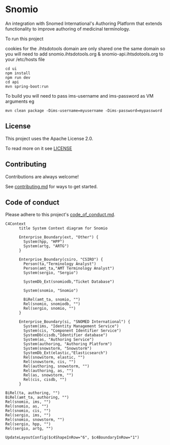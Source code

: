 # Snomio
An integration with Snomed International's Authoring Platform that extends functionality to improve authoring of medicinal terminology.

To run this project 

cookies for the .ihtsdotools domain are only shared one the same domain so you will need to
add snomio.ihtsdotools.org & snomio-api.ihtsdotools.org to your /etc/hosts file

```
cd ui
npm install
npm run dev
cd api
mvn spring-boot:run
```

To build you will need to pass ims-username and ims-password as VM arguments eg

```
mvn clean package -Dims-username=myusername -Dims-password=mypassword
```

## License

This project uses the Apache License 2.0.

To read more on it see [LICENSE](./LICENSE)

## Contributing

Contributions are always welcome!

See [contributing.md](./contributing.md) for ways to get started.

## Code of conduct

Please adhere to this project's [code_of_conduct.md](./code_of_con:q!duct.md).


```mermaid
C4Context
      title System Context diagram for Snomio
      
      Enterprise_Boundary(ext, "Other") {
        System(hpp, "HPP")
        System(artg, "ARTG")
      }

      Enterprise_Boundary(csiro, "CSIRO") {
        Person(ta,"Terminology Analyst")
        Person(amt_ta,"AMT Terminology Analyst")
        System(sergio, "Sergio")

        SystemDb_Ext(snomiodb,"Ticket Database")

        System(snomio, "Snomio")
        
        BiRel(amt_ta, snomio, "")
        Rel(snomio, snomiodb, "")
        Rel(sergio, snomio, "")
      }

      Enterprise_Boundary(si, "SNOMED International") {
        System(ims, "Identity Management Service")
        System(cis, "Component Identifier Service")
        SystemDb(cisdb,"Identifier database")
        System(as, "Authoring Service")
        System(authoring, "Authoring Platform")
        System(snowstorm, "Snowstorm")
        SystemDb_Ext(elastic,"Elasticsearch")
        Rel(snowstorm, elastic, "")
        Rel(snowstorm, cis, "")
        Rel(authoring, snowstorm, "")
        Rel(authoring, as, "")
        Rel(as, snowstorm, "")
        Rel(cis, cisdb, "")
      }

BiRel(ta, authoring, "")
BiRel(amt_ta, authoring, "")
Rel(snomio, ims, "")
Rel(snomio, as, "")
Rel(snomio, cis, "")
Rel(sergio, ims, "")
Rel(snomio, snowstorm, "")
Rel(sergio, hpp, "")
Rel(sergio, artg, "")

UpdateLayoutConfig($c4ShapeInRow="6", $c4BoundaryInRow="1")
```
